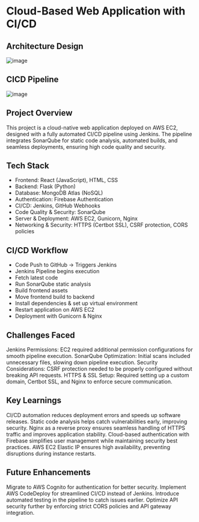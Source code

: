 # Cloud-Based Web Application with CI/CD

## Architecture Design
![image](https://github.com/user-attachments/assets/e55bb20a-0fb8-481b-a539-7b87922ddeaa)

## CICD Pipeline
![image](https://github.com/user-attachments/assets/d4d80c7c-00e7-4868-9407-14a1f971de9d)


## Project Overview
This project is a cloud-native web application deployed on AWS EC2, designed with a fully automated CI/CD pipeline using Jenkins. The pipeline integrates SonarQube for static code analysis, automated builds, and seamless deployments, ensuring high code quality and security.

## Tech Stack
* Frontend: React (JavaScript), HTML, CSS
* Backend: Flask (Python)
* Database: MongoDB Atlas (NoSQL)
* Authentication: Firebase Authentication
* CI/CD: Jenkins, GitHub Webhooks
* Code Quality & Security: SonarQube
* Server & Deployment: AWS EC2, Gunicorn, Nginx
* Networking & Security: HTTPS (Certbot SSL), CSRF protection, CORS policies

## CI/CD Workflow
* Code Push to GitHub → Triggers Jenkins
* Jenkins Pipeline begins execution
* Fetch latest code
* Run SonarQube static analysis
* Build frontend assets
* Move frontend build to backend
* Install dependencies & set up virtual environment
* Restart application on AWS EC2
* Deployment with Gunicorn & Nginx

## Challenges Faced
Jenkins Permissions: EC2 required additional permission configurations for smooth pipeline execution.
SonarQube Optimization: Initial scans included unnecessary files, slowing down pipeline execution.
Security Considerations: CSRF protection needed to be properly configured without breaking API requests.
HTTPS & SSL Setup: Required setting up a custom domain, Certbot SSL, and Nginx to enforce secure communication.

## Key Learnings
CI/CD automation reduces deployment errors and speeds up software releases.
Static code analysis helps catch vulnerabilities early, improving security.
Nginx as a reverse proxy ensures seamless handling of HTTPS traffic and improves application stability.
Cloud-based authentication with Firebase simplifies user management while maintaining security best practices.
AWS EC2 Elastic IP ensures high availability, preventing disruptions during instance restarts.

## Future Enhancements
Migrate to AWS Cognito for authentication for better security.
Implement AWS CodeDeploy for streamlined CI/CD instead of Jenkins.
Introduce automated testing in the pipeline to catch issues earlier.
Optimize API security further by enforcing strict CORS policies and API gateway integration.
